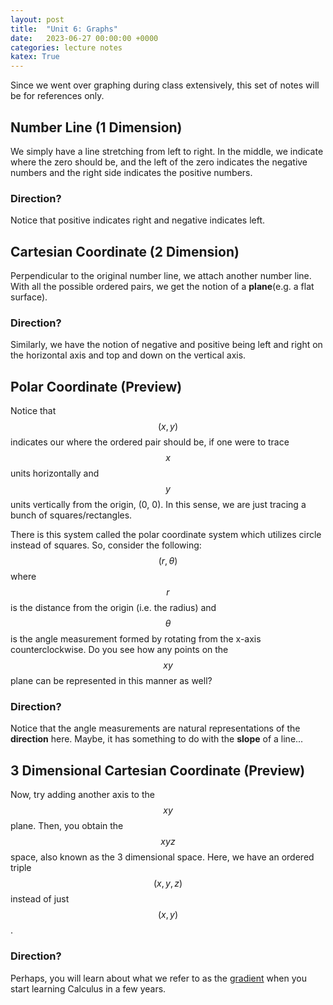 ```yaml
---
layout: post
title:  "Unit 6: Graphs"
date:   2023-06-27 00:00:00 +0000
categories: lecture notes
katex: True
---
```


Since we went over graphing during class extensively, this set of notes will be for references only.

## Number Line (1 Dimension)

We simply have a line stretching from left to right. In the middle, we indicate where the zero should be, and the left of the zero indicates the negative numbers and the right side indicates the positive numbers. 

### Direction?

Notice that positive indicates right and negative indicates left.

## Cartesian Coordinate (2 Dimension)

Perpendicular to the original number line, we attach another number line. With all the possible ordered pairs, we get the notion of a __plane__(e.g. a flat surface). 

### Direction?

Similarly, we have the notion of negative and positive being left and right on the horizontal axis and top and down on the vertical axis.

## Polar Coordinate (Preview)

Notice that $$(x,y)$$ indicates our where the ordered pair should be, if one were to trace $$x$$ units horizontally and $$y$$ units vertically from the origin, (0, 0). In this sense, we are just tracing a bunch of squares/rectangles. 

There is this system called the polar coordinate system which utilizes circle instead of squares. So, consider the following:
$$(r, \theta)$$ where $$r$$ is the distance from the origin (i.e. the radius) and $$\theta$$ is the angle measurement formed by rotating from the x-axis counterclockwise. Do you see how any points on the $$xy$$ plane can be represented in this manner as well?

### Direction?

Notice that the angle measurements are natural representations of the __direction__ here. Maybe, it has something to do with the __slope__ of a line...

## 3 Dimensional Cartesian Coordinate (Preview)

Now, try adding another axis to the $$xy$$ plane. Then, you obtain the $$xyz$$ space, also known as the 3 dimensional space. Here, we have an ordered triple $$(x,y,z)$$ instead of just $$(x,y)$$.

### Direction?

Perhaps, you will learn about what we refer to as the [gradient](https://en.wikipedia.org/wiki/Gradient) when you start learning Calculus in a few years.